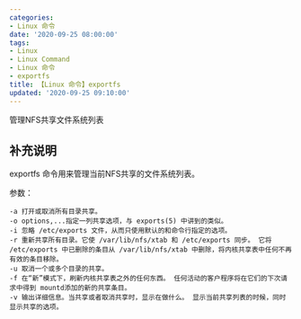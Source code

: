 ```yaml
---
categories:
- Linux 命令
date: '2020-09-25 08:00:00'
tags:
- Linux
- Linux Command
- Linux 命令
- exportfs
title: 【Linux 命令】exportfs
updated: '2020-09-25 09:10:00'
---
```


管理NFS共享文件系统列表

## 补充说明

exportfs 命令用来管理当前NFS共享的文件系统列表。

参数：

```shell
-a 打开或取消所有目录共享。
-o options,...指定一列共享选项，与 exports(5) 中讲到的类似。
-i 忽略 /etc/exports 文件，从而只使用默认的和命令行指定的选项。
-r 重新共享所有目录。它使 /var/lib/nfs/xtab 和 /etc/exports 同步。 它将 /etc/exports 中已删除的条目从 /var/lib/nfs/xtab 中删除，将内核共享表中任何不再有效的条目移除。
-u 取消一个或多个目录的共享。
-f 在“新”模式下，刷新内核共享表之外的任何东西。 任何活动的客户程序将在它们的下次请求中得到 mountd添加的新的共享条目。
-v 输出详细信息。当共享或者取消共享时，显示在做什么。 显示当前共享列表的时候，同时显示共享的选项。
```


<!-- Linux命令行搜索引擎：https://jaywcjlove.github.io/linux-command/ -->